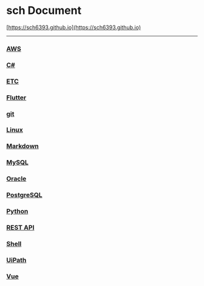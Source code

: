 sch Document
===

[https://sch6393.github.io](https://sch6393.github.io)

---

### [AWS](./aws/README.md)
### [C#](./csharp/README.md)
### [ETC](./etc/README.md)
### [Flutter](./flutter/README.md)
### [git](./git/README.md)
### [Linux](./linux/README.md)
### [Markdown](https://ja.wikipedia.org/wiki/Markdown)
### [MySQL](./mysql/README.md)
### [Oracle](./oracle/README.md)
### [PostgreSQL](./postgresql/README.md)
### [Python](./python/README.md)
### [REST API](rest-api/README.md)
### [Shell](./shell/README.md)
### [UiPath](./uipath/README.md)
### [Vue](./vue/README.md)
